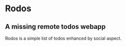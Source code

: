 # Rodos
## A missing remote todos webapp

Rodos is a simple list of todos enhanced by social aspect.
